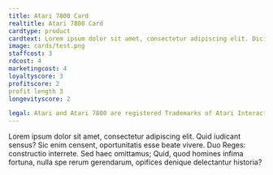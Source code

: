 ```yaml
---
title: Atari 7800 Card
realtitle: Atari 7800 Card
cardtype: product
cardtext: Lorem ipsum dolor sit amet, consectetur adipiscing elit. Dicimus aliquem hilare vivere; Duae sunt enim res quoque, ne tu verba solum putes. Quis suae urbis conservatorem Codrum, quis Erechthei filias non maxime laudat? Tum ille timide vel potius verecunde: Facio, inquit. Duo Reges: constructio interrete. Non quam nostram quidem, inquit Pomponius iocans;
image: cards/test.png
staffcost: 3
rdcost: 4
marketingcost: 4
loyaltyscore: 3
profitscore: 2
profit length 3
longevityscore: 2

legal: Atari and Atari 7800 are registered Trademarks of Atari Interactive, Inc
---
```


Lorem ipsum dolor sit amet, consectetur adipiscing elit. Quid iudicant sensus? Sic enim censent, oportunitatis esse beate vivere. Duo Reges: constructio interrete. Sed haec omittamus; Quid, quod homines infima fortuna, nulla spe rerum gerendarum, opifices denique delectantur historia?
